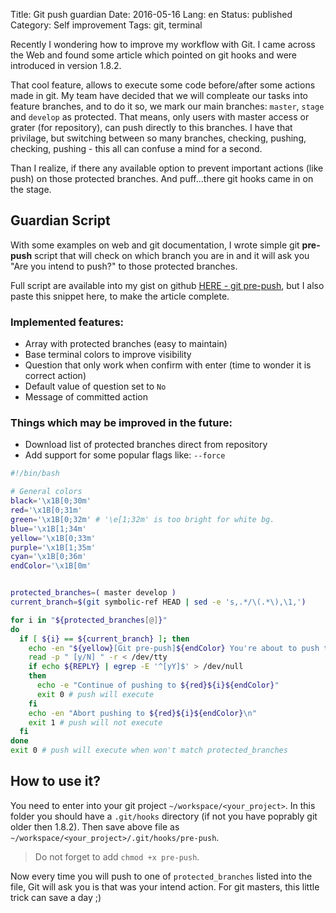 Title:      Git push guardian
Date:       2016-05-16
Lang:       en
Status:     published
Category:   Self improvement
Tags:       git, terminal
<!--
Summary:
-->

<!--
<div class="intro-article-image-md" markdown="1">
  ![LaTeX logo]({filename}/images/git_logo-mini.png)
</div>
-->

Recently I wondering how to improve my workflow with Git. I came across the Web
and found some article which pointed on git hooks and were introduced in
version 1.8.2.

That cool feature, allows to execute some code before/after some actions made in
git. My team have decided that we will compleate our tasks into feature branches,
and to do it so, we mark our main branches: `master`, `stage` and `develop` as
protected. That means, only users with master access or grater (for repository),
can push directly to this branches. I have that privilage, but switching between
so many branches, checking, pushing, checking, pushing - this all can confuse a
mind for a second.

Than I realize, if there any available option to prevent important actions (like
push) on those protected branches. And puff...there git hooks came in on the
stage.

## Guardian Script
With some examples on web and git documentation, I wrote simple git **pre-push**
script that will check on which branch you are in and it will ask you "Are you
intend to push?" to those protected branches.

Full script are available into my gist on github [HERE - git pre-push][gist-pre-push],
but I also paste this snippet here, to make the article complete.

### Implemented features:
-   Array with protected branches (easy to maintain)
-   Base terminal colors to improve visibility
-   Question that only work when confirm with enter (time to wonder it is
    correct action)
-   Default value of question set to `No`
-   Message of committed action

### Things which may be improved in the future:
-   Download list of protected branches direct from repository
-   Add support for some popular flags like: `--force`

```bash
#!/bin/bash

# General colors
black='\x1B[0;30m'
red='\x1B[0;31m'
green='\x1B[0;32m' # '\e[1;32m' is too bright for white bg.
blue='\x1B[1;34m'
yellow='\x1B[0;33m'
purple='\x1B[1;35m'
cyan='\x1B[0;36m'
endColor='\x1B[0m'


protected_branches=( master develop )
current_branch=$(git symbolic-ref HEAD | sed -e 's,.*/\(.*\),\1,')

for i in "${protected_branches[@]}"
do
  if [ ${i} == ${current_branch} ]; then
    echo -en "${yellow}[Git pre-push]${endColor} You're about to push to ${red}${i}${endColor}, is that what you intended?"
    read -p " [y/N] " -r < /dev/tty
    if echo ${REPLY} | egrep -E '^[yY]$' > /dev/null
    then
      echo -e "Continue of pushing to ${red}${i}${endColor}"
      exit 0 # push will execute
    fi
    echo -en "Abort pushing to ${red}${i}${endColor}\n"
    exit 1 # push will not execute
  fi
done
exit 0 # push will execute when won't match protected_branches
```

## How to use it?
You need to enter into your git project `~/workspace/<your_project>`. In this
folder you should have a `.git/hooks` directory (if not you have poprably git
older then 1.8.2). Then save above file as
`~/workspace/<your_project>/.git/hooks/pre-push`.

> Do not forget to add `chmod +x pre-push`.

Now every time you will push to one of `protected_branches` listed into the
file, Git will ask you is that was your intend action. For git masters, this
little trick can save a day ;)


  [1]: http://technology.blurtit.com/114838/what-is-a-basic-difference-between-a-notepad-and-microsoft-word
  [gist-pre-push]: https://gist.github.com/egel/2058f19cf78df84ade741b7a77a38006
